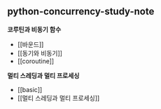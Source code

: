 ## python-concurrency-study-note

**코루틴과 비동기 함수**
- [[바운드]]
- [[동기와 비동기]]
- [[coroutine]]

**멀티 스레딩과 멀티 프로세싱**
- [[basic]]
- [[멀티 스레딩과 멀티 프로세싱]]
